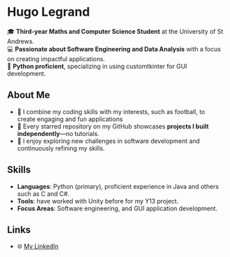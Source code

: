 # Hugo Legrand

🎓 **Third-year Maths and Computer Science Student** at the University of St Andrews.  
💻 **Passionate about Software Engineering and Data Analysis** with a focus on creating impactful applications.  
🐍 **Python proficient**, specializing in using customtkinter for GUI development.  

## About Me

- 📌 I combine my coding skills with my interests, such as football, to create engaging and fun applications  
- 🌟 Every starred repository on my GitHub showcases **projects I built independently**—no tutorials.  
- 🚀 I enjoy exploring new challenges in software development and continuously refining my skills.  

## Skills

- **Languages**: Python (primary), proficient experience in Java and others such as C and C#.  
- **Tools**: have worked with Unity before for my Y13 project.  
- **Focus Areas**: Software engineering, and GUI application development.  

## Links

- 🌐 [My LinkedIn](https://linkedin.com/in/hugolegrand78100)
